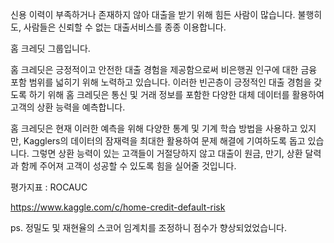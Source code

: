 신용 이력이 부족하거나 존재하지 않아 대출을 받기 위해 힘든 사람이 많습니다. 
불행히도, 사람들은 신뢰할 수 없는 대출서비스를 종종 이용합니다.

홈 크레딧 그룹입니다.

홈 크레딧은 긍정적이고 안전한 대출 경험을 제공함으로써 비은행권 인구에 대한 금융 포함 범위를 넓히기 위해 노력하고 있습니다.
이러한 빈곤층이 긍정적인 대출 경험을 갖도록 하기 위해 홈 크레딧은 통신 및 거래 정보를 포함한 다양한 대체 데이터를 활용하여 고객의 상환 능력을 예측합니다.

홈 크레딧은 현재 이러한 예측을 위해 다양한 통계 및 기계 학습 방법을 사용하고 있지만, Kagglers의 데이터의 잠재력을 최대한 활용하여 문제 해결에 기여하도록 돕고 있습니다.
그렇면 상환 능력이 있는 고객들이 거절당하지 않고 대출이 원금, 만기, 상환 달력과 함께 주어져 고객이 성공할 수 있도록 힘을 실어줄 것입니다.

평가지표 : ROCAUC

https://www.kaggle.com/c/home-credit-default-risk

ps. 정밀도 및 재현율의 스코어 임계치를 조정하니 점수가 향상되었었습니다.

